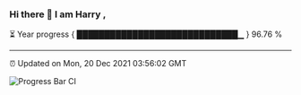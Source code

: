 ### Hi there 👋 I am Harry , 

⏳ Year progress { █████████████████████████████▁ } 96.76 %

---

⏰ Updated on Mon, 20 Dec 2021 03:56:02 GMT

![Progress Bar CI](https://github.com/duykhang68/duykhang68/workflows/Progress%20Bar%20CI/badge.svg)
